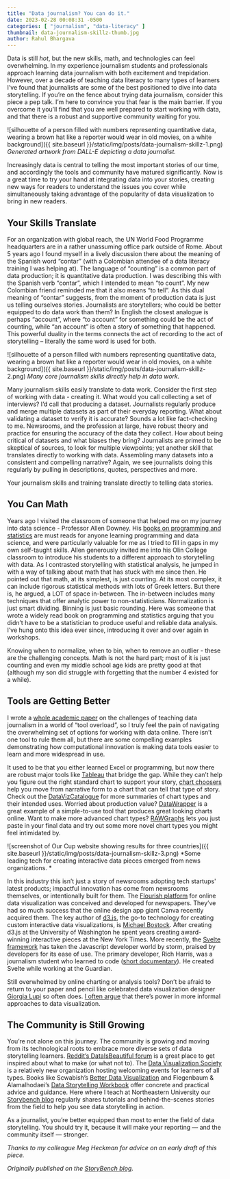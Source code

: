 ```yaml
---
title: "Data journalism? You can do it."
date: 2023-02-28 00:08:31 -0500
categories: [ "journalism", "data-literacy" ]
thumbnail: data-journalism-skillz-thumb.jpg
author: Rahul Bhargava
---
```


Data is still *hot*, but the new skills, math, and technologies can feel overwhelming. In my experience journalism students and professionals approach learning data journalism with both excitement and trepidation. However, over a decade of teaching data literacy to many types of learners I’ve found that journalists are some of the best positioned to dive into data storytelling. If you’re on the fence about trying data journalism, consider this piece a pep talk. I’m here to convince you that fear is the main barrier. If you overcome it you’ll find that you are well prepared to start working with data, and that there is a robust and supportive community waiting for y​​ou.

![silhouette of a person filled with numbers representing quantitative data, wearing a brown hat like a reporter would wear in old movies, on a white background]({{ site.baseurl }}/static/img/posts/data-journalism-skillz-1.png)
*Generated artwork from DALL-E depicting a data journalist.*

Increasingly data is central to telling the most important stories of our time, and accordingly the tools and community have matured significantly. Now is a great time to try your hand at integrating data into your stories, creating new ways for readers to understand the issues you cover while simultaneously taking advantage of the popularity of data visualization to bring in new readers.

## Your Skills Translate

For an organization with global reach, the UN World Food Programme headquarters are in a rather unassuming office park outside of Rome. About 5 years ago I found myself in a lively discussion there about the meaning of the Spanish word “contar” (with a Colombian attendee of a data literacy training I was helping at). The language of “counting” is a common part of data production; it is quantitative data production. I was describing this with the Spanish verb “contar”, which I intended to mean “to count”. My new Colombian friend reminded me that it also means “to tell”. As this dual meaning of “contar” suggests, from the moment of production data is just us telling ourselves stories. Journalists are storytellers; who could be better equipped to do data work than them? In English the closest analogue is perhaps “account”, where “to account” for something could be the act of counting, while “an account” is often a story of something that happened. This powerful duality in the terms connects the act of recording to the act of storytelling – literally the same word is used for both.

![silhouette of a person filled with numbers representing quantitative data, wearing a brown hat like a reporter would wear in old movies, on a white background]({{ site.baseurl }}/static/img/posts/data-journalism-skillz-2.png)
*Many core journalism skills directly help in data work.*

Many journalism skills easily translate to data work. Consider the first step of working with data - creating it. What would you call collecting a set of interviews? I’d call that producing a dataset. Journalists regularly produce and merge multiple datasets as part of their everyday reporting. What about validating a dataset to verify it is accurate? Sounds a lot like fact-checking to me. Newsrooms, and the profession at large, have robust theory and practice for ensuring the accuracy of the data they collect.  How about being critical of datasets and what biases they bring? Journalists are primed to be skeptical of sources, to look for multiple viewpoints; yet another skill that translates directly to working with data. Assembling many datasets into a consistent and compelling narrative? Again, we see journalists doing this regularly by pulling in descriptions, quotes, perspectives and more.

Your journalism skills and training translate directly to telling data stories.

## You Can Math

Years ago I visited  the classroom of someone that helped me on my journey into data science - Professor Allen Downey. His [books on programming and statistics](https://www.allendowney.com/wp/books/) are must reads for anyone learning programming and data science, and were particularly valuable for me as I tried to fill in gaps in my own self-taught skills. Allen generously invited me into his Olin College classroom to introduce his students to a different approach to storytelling with data. As I contrasted storytelling with statistical analysis, he jumped in with a way of talking about math that has stuck with me since then. He pointed out that math, at its simplest, is just counting. At its most complex, it can include rigorous statistical methods with lots of Greek letters. But there is, he argued, a LOT of space in-between. The in-between includes many techniques that offer analytic power to non-statisticians. Normalization is just smart dividing. Binning is just basic rounding. Here was someone that wrote a widely read book on programming and statistics arguing that you didn’t have to be a statistician to produce useful and reliable data analysis. I’ve hung onto this idea ever since, introducing it over and over again in workshops.

Knowing when to normalize, when to bin, when to remove an outlier - these are the challenging concepts. Math is not the hard part; most of it is just counting and even my middle school age kids are pretty good at that (although my son did struggle with forgetting that the number 4 existed for a while).

## Tools are Getting Better

I wrote a [whole academic paper](https://dl.acm.org/doi/abs/10.1145/3462741.3466660) on the challenges of teaching data journalism in a world of “tool overload”, so I truly feel the pain of navigating the overwhelming set of options for working with data online. There isn’t one tool to rule them all, but there are some compelling examples demonstrating how computational innovation is making data tools easier to learn and more widespread in use.

It used to be that you either learned Excel or programming, but now there are robust major tools like [Tableau](https://www.tableau.com) that bridge the gap. While they can’t help you figure out the right standard chart to support your story, [chart choosers](https://datavizblog.com/2013/04/29/andrew-abelas-chart-chooser/) help you move from narrative form to a chart that can tell that type of story. Check out the [DataVizCatalogue](https://datavizcatalogue.com) for more summaries of chart types and their intended uses. Worried about production value? [DataWrapper](https://www.datawrapper.de) is a great example of a simple-to-use tool that produces great looking charts online. Want to make more advanced chart types? [RAWGraphs](https://www.rawgraphs.io) lets you just paste in your final data and try out some more novel chart types you might feel intimidated by.

![screenshot of Our Cup website showing results for three countries]({{ site.baseurl }}/static/img/posts/data-journalism-skillz-3.png)
*Some leading tech for creating interactive data pieces emerged from news organizations. *

In this industry this isn’t just a story of newsrooms adopting tech startups' latest products; impactful innovation has come from newsrooms themselves, or intentionally built for them. The [Flourish platform](https://flourish.studio/) for online data visualization was conceived and developed for newspapers. They’ve had so much success that the online design app giant Canva recently acquired them. The key author of [d3.js](https://d3js.org/), the go-to technology for creating custom interactive data visualizations, is [Michael Bostock](https://bost.ocks.org/mike/). After creating d3.js at the University of Washington he spent years creating award-winning interactive pieces at the New York Times. More recently, the [Svelte framework](https://svelte.dev/) has taken the Javascript developer world by storm, praised by developers for its ease of use. The primary developer, Rich Harris, was a journalism student who learned to code ([short documentary](https://www.youtube.com/watch?v=kMlkCYL9qo0)). He created Svelte while working at the Guardian.

Still overwhelmed by online charting or analysis tools? Don’t be afraid to return to your paper and pencil like celebrated data visualization designer [Giorgia Lupi](http://giorgialupi.com) so often does. [I often argue](https://medium.com/@rahulbot/the-case-for-informal-visualization-15ecafcf2caa) that there’s power in more informal approaches to data visualization.

## The Community is Still Growing

You’re not alone on this journey. The community is growing and moving from its technological roots to embrace more diverse sets of data storytelling learners. [Reddit’s DataIsBeautiful forum](https://www.reddit.com/r/dataisbeautiful/) is a great place to get inspired about what to make (or what not to). The [Data Visualization Society](https://www.datavisualizationsociety.org) is a relatively new organization hosting welcoming events for learners of all types. Books like Scwabish’s [Better Data Visualization](https://policyviz.com/pv_books/better-data-visualizations-a-guide-for-scholars-researchers-and-wonks/) and Fiegenbaum & Alamalhodaei’s [Data Storytelling Workbook](https://www.routledge.com/The-Data-Storytelling-Workbook/Feigenbaum-Alamalhodaei/p/book/9781138052116) offer concrete and practical advice and guidance. Here where I teach at Northeastern University our [Storybench blog](https://www.storybench.org) regularly shares tutorials and behind-the-scenes stories from the field to help you see data storytelling in action.

As a journalist, you’re better equipped than most to enter the field of data storytelling. You should try it, because it will make your reporting — and the community itself — stronger.

_Thanks to my colleague Meg Heckman for advice on an early draft of this piece._

*Originally published on the [StoryBench blog](https://www.storybench.org/data-journalism-you-can-do-it/).*

